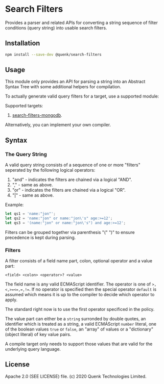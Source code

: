 
# Search Filters

Provides a parser and related APIs for converting a string sequence
of filter conditions (query string) into usable search filters.

## Installation

```sh
npm install --save-dev @quenk/search-filters

```

## Usage

This module only provides an API for parsing a string into an Abstract Syntax
Tree with some additional helpers for compilation.

To actually generate valid query filters for a target, use a supported module:

Supported targets:

1. [search-filters-mongodb](https://github.com/quenktechnologies/search-filters-mongodb).

Alternatively, you can implement your own compiler.

## Syntax

### The Query String

A valid query string consists of a sequence of one or more "filters" seperated
by the following logical operators:

1. "and"       - indicates the filters are chained via a logical "AND".
2. ","         - same as above.
4. "or"        - indicates the filters are chained via a logical "OR".
5. "|"         - same as above.


Example:
```js
let qs1 = 'name:"jon"';
let qs2 = 'name:"jon" or name:"jon\'s" age:>=12';
let qs3 = '(name:"jon" or name:"jon\'s") and age:>=12';

```

Filters can be grouped together via parenthesis "(" ")" to ensure precedence
is kept during parsing.

### Filters

A filter consists of a field name part, colon, optional operator and a value
part:

```bnf
<field> <colon> <operator>? <value>
```
The field name is any valid ECMAScript identifier.
The operator is one of `>,<,>=<=,=,!=`. If no operator is specified then the
special operator `default` is assumed which means it is up to the compiler
to decide which operator to apply.

The standard right now is to use the first operator specificed in the policy.

The value part can either be a `string` surronded by double quotes, an 
identifier which is treated as a string, a valid ECMAScript `number` literal,
one of the boolean values `true` or `false`, an "array" of values or a 
"dictionary" (object literal) of key value pairs.

A compile target only needs to support those values that are valid for the
underlying query language.

## License

Apache 2.0 (SEE LICENSE) file. (c) 2020 Quenk Technologies Limited.
